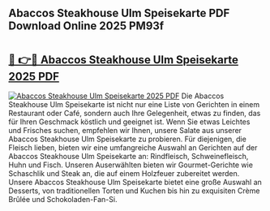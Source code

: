 ## Abaccos Steakhouse Ulm Speisekarte PDF Download Online 2025 PM93f

# <h2><a href="http://gcdu18.nevu.top/?p=Abaccos+Steakhouse+Ulm+Speisekarte">🔗 👉🔴 Abaccos Steakhouse Ulm Speisekarte 2025 PDF</a></h2>

[![Abaccos Steakhouse Ulm Speisekarte 2025 PDF](https://i.imgur.com/dBaPXMq.png)](http://gcdu18.nevu.top/?p=Abaccos+Steakhouse+Ulm+Speisekarte)
Die Abaccos Steakhouse Ulm Speisekarte ist nicht nur eine Liste von Gerichten in einem Restaurant oder Café, sondern auch Ihre Gelegenheit, etwas zu finden, das für Ihren Geschmack köstlich und geeignet ist. Wenn Sie etwas Leichtes und Frisches suchen, empfehlen wir Ihnen, unsere Salate aus unserer Abaccos Steakhouse Ulm Speisekarte zu probieren. Für diejenigen, die Fleisch lieben, bieten wir eine umfangreiche Auswahl an Gerichten auf der Abaccos Steakhouse Ulm Speisekarte an: Rindfleisch, Schweinefleisch, Huhn und Fisch. Unseren Auserwählten bieten wir Gourmet-Gerichte wie Schaschlik und Steak an, die auf einem Holzfeuer zubereitet werden. Unsere Abaccos Steakhouse Ulm Speisekarte bietet eine große Auswahl an Desserts, von traditionellen Torten und Kuchen bis hin zu exquisiten Crème Brûlée und Schokoladen-Fan-Si.
